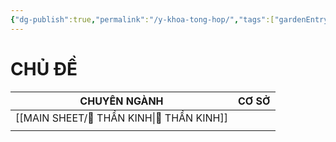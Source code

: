 ```yaml
---
{"dg-publish":true,"permalink":"/y-khoa-tong-hop/","tags":["gardenEntry"],"created":"2025-06-02T10:31:24.362+07:00","updated":"2025-08-27T22:20:20.933+07:00"}
---
```


# CHỦ ĐỀ

| CHUYÊN NGÀNH     | CƠ SỞ |
| ---------------- | ----- |
| [[MAIN SHEET/🧠 THẦN KINH\|🧠 THẦN KINH]] |       |
|                  |       |


